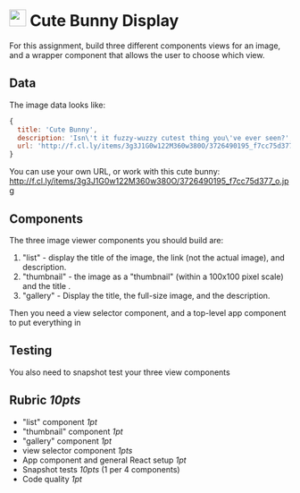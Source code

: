<img src="https://cloud.githubusercontent.com/assets/478864/22186847/68223ce6-e0b1-11e6-8a62-0e3edc96725e.png" width=30> Cute Bunny Display
===

For this assignment, build three different components views for an image, and a wrapper component that allows the
user to choose which view. 

## Data

The image data looks like:

```js
{ 
  title: 'Cute Bunny',
  description: 'Isn\'t it fuzzy-wuzzy cutest thing you\'ve ever seen?',
  url: 'http://f.cl.ly/items/3g3J1G0w122M360w380O/3726490195_f7cc75d377_o.jpg'
}
```

You can use your own URL, or work with this cute bunny: http://f.cl.ly/items/3g3J1G0w122M360w380O/3726490195_f7cc75d377_o.jpg 

## Components

The three image viewer components you should build are:

1. "list" - display the title of the image, the link (not the  actual image), and description.  
1. "thumbnail" - the image as a "thumbnail" (within a 100x100 pixel scale) and the title . 
1. "gallery" - Display the title, the full-size image, and the description. 

Then you need a view selector component, and a top-level app component to put everything in

## Testing

You also need to snapshot test your three view components

## Rubric *10pts*
- "list" component *1pt*
- "thumbnail" component *1pt*
- "gallery" component *1pt*
- view selector component *1pts*
- App component and general React setup *1pt*
- Snapshot tests *10pts* (1 per 4 components)
- Code quality *1pt*
